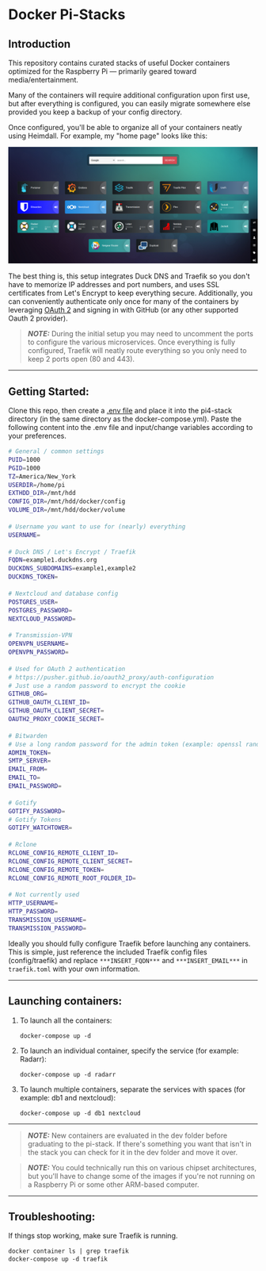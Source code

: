 # Docker Pi-Stacks

## Introduction
This repository contains curated stacks of useful Docker containers optimized for the Raspberry Pi &mdash; primarily geared toward media/entertainment.

Many of the containers will require additional configuration upon first use, but after everything is configured, you can easily migrate somewhere else provided you keep a backup of your config directory.

Once configured, you'll be able to organize all of your containers neatly using Heimdall. For example, my "home page" looks like this:

![documentation/1-heimdall.png](documentation/1-heimdall.png)

The best thing is, this setup integrates Duck DNS and Traefik so you don't have to memorize IP addresses and port numbers, and uses SSL certificates from Let's Encrypt to keep everything secure. Additionally, you can conveniently authenticate only once for many of the containers by leveraging [OAuth 2](documentation/0-oauth2.png) and signing in with GitHub (or any other supported Oauth 2 provider).

> **_NOTE:_**  During the initial setup you may need to uncomment the ports to configure the various microservices. Once everything is fully configured, Traefik will neatly route everything so you only need to keep 2 ports open (80 and 443).

---

## Getting Started:
Clone this repo, then create a [.env file](.env.sample) and place it into the pi4-stack directory (in the same directory as the docker-compose.yml). Paste the following content into the .env file and input/change variables according to your preferences.

```bash
# General / common settings
PUID=1000
PGID=1000
TZ=America/New_York
USERDIR=/home/pi
EXTHDD_DIR=/mnt/hdd
CONFIG_DIR=/mnt/hdd/docker/config
VOLUME_DIR=/mnt/hdd/docker/volume

# Username you want to use for (nearly) everything
USERNAME=

# Duck DNS / Let's Encrypt / Traefik
FQDN=example1.duckdns.org
DUCKDNS_SUBDOMAINS=example1,example2
DUCKDNS_TOKEN=

# Nextcloud and database config
POSTGRES_USER=
POSTGRES_PASSWORD=
NEXTCLOUD_PASSWORD=

# Transmission-VPN
OPENVPN_USERNAME=
OPENVPN_PASSWORD=

# Used for OAuth 2 authentication
# https://pusher.github.io/oauth2_proxy/auth-configuration
# Just use a random password to encrypt the cookie
GITHUB_ORG=
GITHUB_OAUTH_CLIENT_ID=
GITHUB_OAUTH_CLIENT_SECRET=
OAUTH2_PROXY_COOKIE_SECRET=

# Bitwarden
# Use a long random password for the admin token (example: openssl rand -base64 48)
ADMIN_TOKEN=
SMTP_SERVER=
EMAIL_FROM=
EMAIL_TO=
EMAIL_PASSWORD=

# Gotify
GOTIFY_PASSWORD=
# Gotify Tokens
GOTIFY_WATCHTOWER=

# Rclone
RCLONE_CONFIG_REMOTE_CLIENT_ID=
RCLONE_CONFIG_REMOTE_CLIENT_SECRET=
RCLONE_CONFIG_REMOTE_TOKEN=
RCLONE_CONFIG_REMOTE_ROOT_FOLDER_ID=

# Not currently used
HTTP_USERNAME=
HTTP_PASSWORD=
TRANSMISSION_USERNAME=
TRANSMISSION_PASSWORD=
```

Ideally you should fully configure Traefik before launching any containers. This is simple, just reference the included Traefik config files (config/traefik) and replace `***INSERT_FQDN***` and `***INSERT_EMAIL***` in `traefik.toml` with your own information.

---

## Launching containers:

1. To launch all the containers:
    ```
    docker-compose up -d
    ```

2. To launch an individual container, specify the service (for example: Radarr):
    ```
    docker-compose up -d radarr
    ```

3. To launch multiple containers, separate the services with spaces (for example: db1 and nextcloud):
    ```
    docker-compose up -d db1 nextcloud
    ```

---

> **_NOTE:_**  New containers are evaluated in the dev folder before graduating to the pi-stack. If there's something you want that isn't in the stack you can check for it in the dev folder and move it over.

> **_NOTE:_**  You could technically run this on various chipset architectures, but you'll have to change some of the images if you're not running on a Raspberry Pi or some other ARM-based computer.

---

## Troubleshooting:

If things stop working, make sure Traefik is running.
```
docker container ls | grep traefik
docker-compose up -d traefik
```